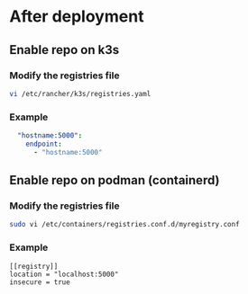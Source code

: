 # After deployment

## Enable repo on k3s

### Modify the registries file
```bash
vi /etc/rancher/k3s/registries.yaml
```
### Example
```yaml
  "hostname:5000":
    endpoint:
      - "hostname:5000"
```

## Enable repo on podman (containerd)
### Modify the registries file
```bash
sudo vi /etc/containers/registries.conf.d/myregistry.conf
```
### Example
```properties
[[registry]]
location = "localhost:5000"
insecure = true
```